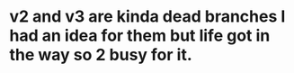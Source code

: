 # v2 and v3 are kinda dead branches I had an idea for them but life got in the way so 2 busy for it.